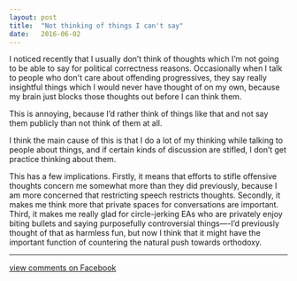 ```yaml
---
layout: post
title:  "Not thinking of things I can't say"
date:   2016-06-02
---
```


I noticed recently that I usually don’t think of thoughts which I’m not going to be able to say for political correctness reasons. Occasionally when I talk to people who don't care about offending progressives, they say really insightful things which I would never have thought of on my own, because my brain just blocks those thoughts out before I can think them.

This is annoying, because I’d rather think of things like that and not say them publicly than not think of them at all.

I think the main cause of this is that I do a lot of my thinking while talking to people about things, and if certain kinds of discussion are stifled, I don’t get practice thinking about them.

This has a few implications. Firstly, it means that efforts to stifle offensive thoughts concern me somewhat more than they did previously, because I am more concerned that restricting speech restricts thoughts. Secondly, it makes me think more that private spaces for conversations are important. Third, it makes me really glad for circle-jerking EAs who are privately enjoy biting bullets and saying purposefully controversial things—-I’d previously thought of that as harmless fun, but now I think that it might have the important function of countering the natural push towards orthodoxy.

--------

[view comments on Facebook](https://www.facebook.com/bshlgrs/posts/10207784018613166)
